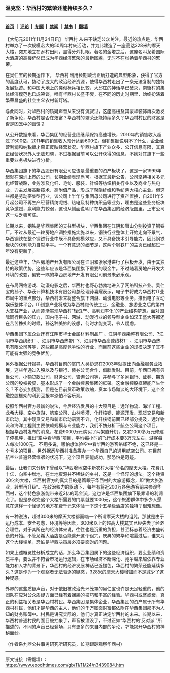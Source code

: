 ### 温克坚：华西村的繁荣还能持续多久？

---

#### [首页](../../../..?n3439084) &nbsp;|&nbsp; [评论](../../../../../epoch-comment?n3439084) &nbsp;|&nbsp; [专题](../../../../../epoch-special?n3439084) &nbsp;|&nbsp; [禁闻](../../../../../epoch-news?n3439084) &nbsp;|&nbsp; [禁书](../../../../../books?n3439084) &nbsp;|&nbsp; [翻墙](https://github.com/gfw-breaker/nogfw/blob/master/README.md?n3439084)


<div class="post_content" id="artbody" itemprop="articleBody">
 <!-- article content begin -->
 <p>
  【大纪元2011年11月24日讯】
  <ok href="https://www.epochtimes.com/gb/tag/%E5%8D%8E%E8%A5%BF%E6%9D%91.html">
   华西村
  </ok>
  从来不缺乏公众关注。最近的热点是，华西村举办了一次规模宏大的50周年村庆活动，并为此建造了一座高达328米的摩天大楼，突兀地立在乡村田间，显得分外扎眼。著名的金塔之后，这座名叫龙希国际大酒店的高楼俨然已成为华西经济繁荣的最新图腾，无时不在张扬着华西村的繁荣。
 </p>
 <p>
  在吴仁宝的长期运作下，
  <ok href="https://www.epochtimes.com/gb/tag/%E5%8D%8E%E8%A5%BF%E6%9D%91.html">
   华西村
  </ok>
  利用长期政治正确打造的典型形象，获得了官方的高度认可，撬动了庞大的政治经济资源，使得华西村走出了一条无法复制的独特发展轨迹。和中国大地上的类似标兵相比较，大邱庄的神话早已破灭，南街村的集体经济模范也已成笑谈，唯有华西村长盛不衰，在不同的历史时期里，始终扮演着繁荣昌盛的社会主义农村新灯塔。
 </p>
 <p>
  与此同时，对华西村的质疑声音从来没有沉寂过，这座高楼及其豪华装饰再次激发了新争论，华西村是否在炫富？华西村的繁荣还能持续多久？华西村村民的财富是否是囚笼中的画饼？
 </p>
 <p>
  从公开数据来看，华西集团的经营业绩继续保持高速增长，2010年的销售收入超过了500亿，2011年的销售收入预计达到600亿。但销售额说明不了什么，企业经营利润和纳税额才真正反映经营状况。华西村旗下产业众多，公开信息有限，其真正经营状况外人无法知晓，不过根据目前可以公开获得的信息，不妨对其旗下一些重要业务板块进行分析。
 </p>
 <p>
  华西集团旗下的华西股份有限公司应该是最重要的资产板块了，这是一家1999年起就在深圳上市的公司，长期业绩表现尚可。根据其最新公告，公司坚持相关多元化经营战略，业务涉及化纤、毛纺、服装、针织等纺织相关行业以及商业与热电业，力主发展高新技术、高附值产品，形成了聚酯纤维和毛纺两大核心主业。但这些都是劳动密集型行业，该公司上半年与集团母公司进行了资产置换，自2011年5月起公司不再生产经营精纺呢绒、热电及特种纺织品等业务，理由是这些业务板块竞争激烈，赢利能力较弱，这也从侧面说明了在华西集团的经济版图里，上市公司这一块乏善可陈。
 </p>
 <p>
  长期以来，钢铁是华西集团的支柱型板块，华西集团在江阴和唐山分别投资了钢铁厂。不过从最近一轮房地产调控措施实施以来，钢铁行业整体上开始走向不景气，华西钢铁在整个钢铁行业中既不具备规模效应，又不具备技术引导能力，因此钢铁板块的获利能力自然平平。一个有意思的细节是，这两个钢铁厂的主页已经超过一年没有更新了。
 </p>
 <p>
  最近这些年，华西房地产开发有限公司在江阴和张家港进行了积极开发，由于其独特的政策优势，这些年应该是华西集团旗下重要的现金牛。不过随着房地产开发大环境的改变，偏安一隅的华西房地产开发有限公司前景未必乐观。
 </p>
 <p>
  在布局网络游戏、动漫电影之后，华西村也野心勃勃地进入了网络科技产业。吴仁宝的孙子、华茂计算机技术有限公司总经理孙喜耀表示，电子书将成为华西村IT业布局中的重点部分，华西村未来将整合旗下网游、动漫电影等业务，推出电子互动娱乐整体平台。IT创意产业将成为华西村继传统工业、金融业、旅游业之后的第四大支柱产业，从而逐渐实现华西村“轻资产、高利润率化”的产业结构梦想。面对国际同行巨头的压力，国内电子书、网游、动漫行业的领导型企业如汉王盛大等都还在苦苦挣扎的时候，孙这种美妙的设想，何时才能变现，令人疑虑。
 </p>
 <p>
  华西集团下属企业还有江阴市华士金属材料制品厂 、江阴华西染整有限公司、?江阴市华西纺织厂 、江阴市华西热带厂?、江阴市华西高速线材厂 、江阴市华西热电有限公司等等，这些都是高度竞争性的行业，而目前这些企业的规模决定了其不可能有太强的竞争优势。
 </p>
 <p>
  另外根据公开报导，华西村目前的掌门人吴协恩在2003年就提出向金融服务业拓展，这些年通过入股以及与银行、债券公司合作，借脑发财。目前，华西已拥有典当公司、小额贷款公司、财务公司、咨询公司等，并参与了多家银行、证券、期货公司的股权投资，基本形成了一个金融控股集团的框架。这金融控股框架能产生什么？不必妄加猜测，但是在目前货币政策收缩，资本市场黯淡的大环境下，这个金融控股框架的利润回报率恐怕不容乐观。
 </p>
 <p>
  按照华西村官方最新的说法，今后经济发展的十大项目是：远洋物流、海洋工程、龙希大楼、空中旅游、航空公司、山林喷灌、化纤核钢、能源开发、现货交易和新市启动。其中现货交易和新市启动语焉不详，化纤核钢前面已经部分提及，远洋物流和海洋工程则主要依赖规模与专业能力，我们不妨分析下航空公司这个项目。 根据华西村发布的消息，花费9000万元购买了两架直升机，又花1000多万元修建了停机坪，推出“空中看华西”项目，平均每小时的飞行成本要3万元左右，游客每人每次1000元。 不用多说，哪怕想体验空中看华西的游客络绎不绝，这已经是一个亏本的项目。 另外据悉华西村准备筹办一个华西自己的通用航空公司。在目前航空业普遍经营维艰的状况下，这个项目要能成功，那恐怕是奇迹。
 </p>
 <p>
  最后，让我们来分析下曾经以“华西增地空中新农村大楼”命名的摩天大楼。花费几十亿，向空中增地，在土地资源并不稀缺的乡村，这是一个怪异的想法。这个耗资30亿的大楼，华西村官方的真实目的是着眼于华西村的大旅游概念，即“做大旅游业，转型再升级”。在政治权力的驱动下，每年有将近200万各色游客前来参观华西村，这个特色旅游能带来近2亿的现金流，这也许是华西集团旗下最靠谱的利润点了。但是参观完这个大楼所需要的门票就要1000元，这个旅游群体中多少人愿意在这样一个怪诞的地方花费千元来体验一下这个五星级酒店的独特？很难想像。
 </p>
 <p>
  有一种说法，超过300米的摩天大楼都面临一个所谓摩天大楼的诅咒，那就是由于运行成本、安全考虑、环境等等因素，300米以上的超高大楼其实已经失去了经济合理性，对于其所在的经济体来说，往往也是沉重的负担，甚至标志着经济由盛转衰的开始。不管龙希大酒店是否能逃开这个诅咒，庆典的繁华和喧嚣过后，谁来为这个大楼埋单，恐怕是华西决策层必须要面对的问题。
 </p>
 <p>
  如果上述概览性分析成立的话，那么华西集团属下的这些经济组织，要么业绩和资质平平，要么并不符合市场运行逻辑，在市场经济不断深化、竞争越来越依靠专业能力和人才的背景下，华西村的经济发展神话已近褪色，华西村的繁荣还能延续多久？这是作为一个观察者无法驱逐的疑惑，328米的摩天大楼增加而不是减少了这种疑惑。
 </p>
 <p>
  外界的这些质疑声音，对于依旧被政治光环笼罩的吴仁宝也许是无足轻重的，他的团队在应对公众质疑方面已经有着娴熟的技巧和丰富的经验。华西村或盛或衰，真正的利益相关者是华西村村民。华西集团是集体企业，华西集团的资产属于所有华西村村民，他们才是华西的主人，他们的千万账面财富都依附在华西集团那不为人知的财务账簿中。村民是讲究实际的，他们才真正决定华西村的未来。长期以来，华西村普通村民的面目被抽象了，声音被湮没了，不过正如“华西村的‘反对派’”所描述的，不同的声音已经登场，只有更多的来自内部的争论，才能揭开华西村的神秘面纱。
 </p>
 <p>
  （作者系九鼎公共事务研究所研究员，长期跟踪观察华西村）
 </p>
 <!-- article content end -->
 <div id="below_article_ad">
 </div>
</div>


---

原文链接（需翻墙）：https://www.epochtimes.com/gb/11/11/24/n3439084.htm